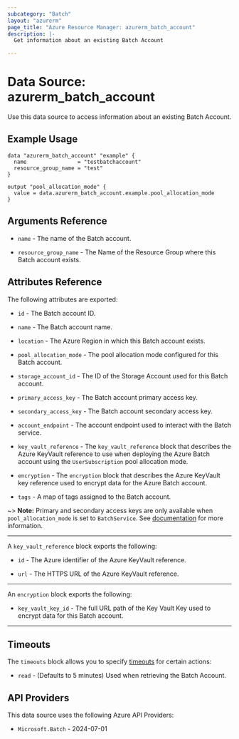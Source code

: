 ```yaml
---
subcategory: "Batch"
layout: "azurerm"
page_title: "Azure Resource Manager: azurerm_batch_account"
description: |-
  Get information about an existing Batch Account

---
```


# Data Source: azurerm_batch_account

Use this data source to access information about an existing Batch Account.

## Example Usage

```hcl
data "azurerm_batch_account" "example" {
  name                = "testbatchaccount"
  resource_group_name = "test"
}

output "pool_allocation_mode" {
  value = data.azurerm_batch_account.example.pool_allocation_mode
}
```

## Arguments Reference

* `name` - The name of the Batch account.

* `resource_group_name` - The Name of the Resource Group where this Batch account exists.

## Attributes Reference

The following attributes are exported:

* `id` - The Batch account ID.

* `name` - The Batch account name.

* `location` - The Azure Region in which this Batch account exists.

* `pool_allocation_mode` - The pool allocation mode configured for this Batch account.

* `storage_account_id` - The ID of the Storage Account used for this Batch account.

* `primary_access_key` - The Batch account primary access key.

* `secondary_access_key` - The Batch account secondary access key.

* `account_endpoint` - The account endpoint used to interact with the Batch service.

* `key_vault_reference` - The `key_vault_reference` block that describes the Azure KeyVault reference to use when deploying the Azure Batch account using the `UserSubscription` pool allocation mode.

* `encryption` - The `encryption` block that describes the Azure KeyVault key reference used to encrypt data for the Azure Batch account.

* `tags` - A map of tags assigned to the Batch account.

~> **Note:** Primary and secondary access keys are only available when `pool_allocation_mode` is set to `BatchService`. See [documentation](https://docs.microsoft.com/azure/batch/batch-api-basics) for more information.

---

A `key_vault_reference` block exports the following:

* `id` - The Azure identifier of the Azure KeyVault reference.

* `url` - The HTTPS URL of the Azure KeyVault reference.

---

An `encryption` block exports the following:

* `key_vault_key_id` - The full URL path of the Key Vault Key used to encrypt data for this Batch account.

---

## Timeouts

The `timeouts` block allows you to specify [timeouts](https://developer.hashicorp.com/terraform/language/resources/configure#define-operation-timeouts) for certain actions:

* `read` - (Defaults to 5 minutes) Used when retrieving the Batch Account.

## API Providers
<!-- This section is generated, changes will be overwritten -->
This data source uses the following Azure API Providers:

* `Microsoft.Batch` - 2024-07-01
